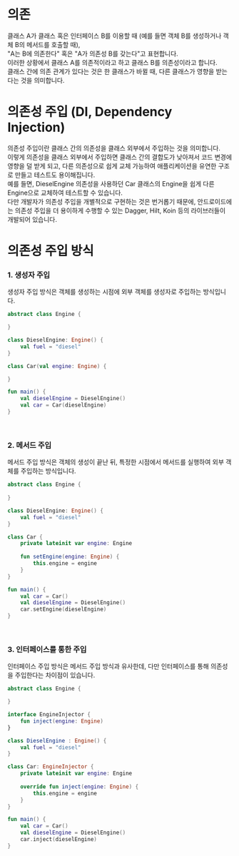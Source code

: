 # 의존
클래스 A가 클래스 혹은 인터페이스 B를 이용할 때 (예를 들면 객체 B를 생성하거나 객체 B의 메서드를 호출할 때),<br>
"A는 B에 의존한다" 혹은 "A가 의존성 B를 갖는다"고 표현합니다.<br>
이러한 상황에서 클래스 A를 의존적이라고 하고 클래스 B를 의존성이라고 합니다.<br>
클래스 간에 의존 관계가 있다는 것은 한 클래스가 바뀔 때, 다른 클래스가 영향을 받는다는 것을 의미합니다.

# 의존성 주입 (DI, Dependency Injection)
의존성 주입이란 클래스 간의 의존성을 클래스 외부에서 주입하는 것을 의미합니다.<br>
이렇게 의존성을 클래스 외부에서 주입하면 클래스 간의 결합도가 낮아져서 코드 변경에 영향을 덜 받게 되고, 다른 의존성으로 쉽게 교체 가능하여 애플리케이션을 유연한 구조로 만들고 테스트도 용이해집니다.<br>
예를 들면, DieselEngine 의존성을 사용하던 Car 클래스의 Engine을 쉽게 다른 Engine으로 교체하여 테스트할 수 있습니다.<br>
다만 개발자가 의존성 주입을 개별적으로 구현하는 것은 번거롭기 때문에, 안드로이드에는 의존성 주입을 더 용이하게 수행할 수 있는 Dagger, Hilt, Koin 등의 라이브러들이 개발되어 있습니다.

# 의존성 주입 방식
### 1. 생성자 주입
생성자 주입 방식은 객체를 생성하는 시점에 외부 객체를 생성자로 주입하는 방식입니다.
``` kotlin
abstract class Engine {

}

class DieselEngine: Engine() {
    val fuel = "diesel"
}

class Car(val engine: Engine) {

}

fun main() {
    val dieselEngine = DieselEngine()
    val car = Car(dieselEngine)
}
```
<br>

### 2. 메서드 주입
메서드 주입 방식은 객체의 생성이 끝난 뒤, 특정한 시점에서 메서드를 실행하여 외부 객체를 주입하는 방식입니다.
``` kotlin
abstract class Engine {
    
}

class DieselEngine: Engine() {
    val fuel = "diesel"
}

class Car {
    private lateinit var engine: Engine
    
    fun setEngine(engine: Engine) {
        this.engine = engine
    }
}

fun main() {
    val car = Car()
    val dieselEngine = DieselEngine()
    car.setEngine(dieselEngine)
}
```
<br>

### 3. 인터페이스를 통한 주입
인터페이스 주입 방식은 메서드 주입 방식과 유사한데, 다만 인터페이스를 통해 의존성을 주입한다는 차이점이 있습니다.
``` kotlin
abstract class Engine {

}

interface EngineInjector {
    fun inject(engine: Engine)
}

class DieselEngine : Engine() {
    val fuel = "diesel"
}

class Car: EngineInjector {
    private lateinit var engine: Engine
    
    override fun inject(engine: Engine) {
        this.engine = engine
    }
}

fun main() {
    val car = Car()
    val dieselEngine = DieselEngine()
    car.inject(dieselEngine)
}
```
